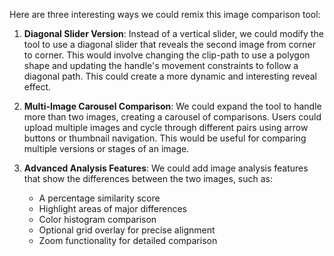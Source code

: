 Here are three interesting ways we could remix this image comparison tool:

1. **Diagonal Slider Version**: Instead of a vertical slider, we could modify the tool to use a diagonal slider that reveals the second image from corner to corner. This would involve changing the clip-path to use a polygon shape and updating the handle's movement constraints to follow a diagonal path. This could create a more dynamic and interesting reveal effect.

2. **Multi-Image Carousel Comparison**: We could expand the tool to handle more than two images, creating a carousel of comparisons. Users could upload multiple images and cycle through different pairs using arrow buttons or thumbnail navigation. This would be useful for comparing multiple versions or stages of an image.

3. **Advanced Analysis Features**: We could add image analysis features that show the differences between the two images, such as:
   - A percentage similarity score
   - Highlight areas of major differences
   - Color histogram comparison
   - Optional grid overlay for precise alignment
   - Zoom functionality for detailed comparison
